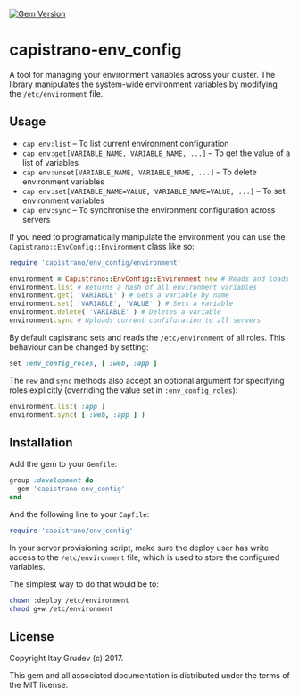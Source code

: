 [![Gem Version](https://badge.fury.io/rb/capistrano-env_config.svg)](https://badge.fury.io/rb/capistrano-env_config)

capistrano-env_config
=====================

A tool for managing your environment variables across your cluster. The library
manipulates the system-wide environment variables by modifying the
`/etc/environment` file.

Usage
-----

* `cap env:list` – To list current environment configuration
* `cap env:get[VARIABLE_NAME, VARIABLE_NAME, ...]` – To get the value of a list of variables
* `cap env:unset[VARIABLE_NAME, VARIABLE_NAME, ...]` – To delete environment variables
* `cap env:set[VARIABLE_NAME=VALUE, VARIABLE_NAME=VALUE, ...]` – To set environment variables
* `cap env:sync` – To synchronise the environment configuration across servers

If you need to programatically manipulate the environment you can use the
`Capistrano::EnvConfig::Environment` class like so:

```ruby
require 'capistrano/env_config/environment'

environment = Capistrano::EnvConfig::Environment.new # Reads and loads /etc/environment from all servers
environment.list # Returns a hash of all environment variables
environment.get( 'VARIABLE' ) # Gets a variable by name
environment.set( 'VARIABLE', 'VALUE' ) # Sets a variable
environment.delete( 'VARIABLE' ) # Deletes a variable
environment.sync # Uploads current confifuration to all servers
```

By default capistrano sets and reads the `/etc/environment` of all roles. This
behaviour can be changed by setting:

```ruby
set :env_config_roles, [ :web, :app ]
```

The `new` and `sync` methods also accept an optional argument for specifying
roles explicitly (overriding the value set in `:env_config_roles`):

```ruby
environment.list( :app )
environment.sync( [ :web, :app ] )
```

Installation
------------

Add the gem to your `Gemfile`:

```ruby
group :development do
  gem 'capistrano-env_config'
end
```

And the following line to your `Capfile`:

```ruby
require 'capistrano/env_config'
```

In your server provisioning script, make sure the deploy user has write access
to the `/etc/environment` file, which is used to store the configured variables.

The simplest way to do that would be to:

```bash
chown :deploy /etc/environment
chmod g+w /etc/environment
```

License
-------

Copyright Itay Grudev (c) 2017.

This gem and all associated documentation is distributed under the terms of the MIT license.
